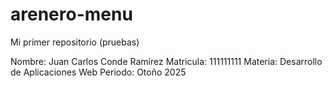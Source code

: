# arenero-menu
Mi primer repositorio (pruebas)

Nombre:    Juan Carlos Conde Ramírez
Matricula: 111111111
Materia:   Desarrollo de Aplicaciones Web
Periodo:   Otoño 2025
